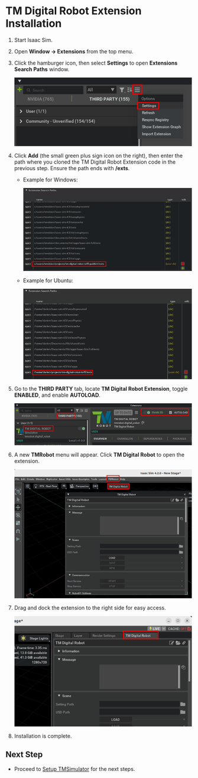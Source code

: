# TM Digital Robot Extension Installation

1. Start Isaac Sim.
2. Open **Window -> Extensions** from the top menu.
3. Click the hamburger icon, then select **Settings** to open **Extensions Search Paths** window.

    ![](images/20241211115451.png)

4. Click **Add** (the small green plus sign icon on the right), then enter the path where you cloned the TM Digital Robot Extension code in the previous step. Ensure the path ends with **/exts**.

    - Example for Windows:

        ![](images/20250418095236.png)

    - Example for Ubuntu:

        ![](images/20250418095113.png)

5. Go to the **THIRD PARTY** tab, locate **TM Digital Robot Extension**, toggle **ENABLED**, and enable **AUTOLOAD**.

    ![](images/20241211130628.png)

6. A new **TMRobot** menu will appear. Click **TM Digital Robot** to open the extension.

    ![](images/20241211130926.png)

7. Drag and dock the extension to the right side for easy access.

    ![](images/20241211131210.png)

8. Installation is complete.

## Next Step

-   Proceed to [Setup TMSimulator](SETUP_TMSIMULATOR.md) for the next steps.
